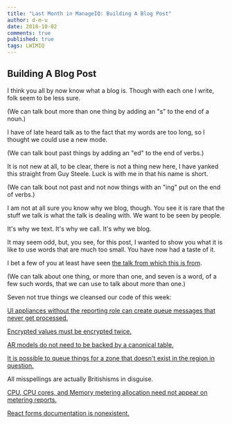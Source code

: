 ```yaml
---
title: "Last Month in ManageIQ: Building A Blog Post"
author: d-m-u
date: 2018-10-02
comments: true
published: true
tags: LWIMIQ
---
```


## Building A Blog Post

I think you all by now know what a blog is. Though with each one I write, folk seem to be less sure. 

(We can talk bout more than one thing by adding an "s" to the end of a noun.)

I have of late heard talk as to the fact that my words are too long, so I thought we could use a new mode.

(We can talk bout past things by adding an "ed" to the end of verbs.)

It is not new at all, to be clear, there is not a thing new here, I have yanked this straight from Guy Steele. Luck is with me in that his name is short. 

(We can talk bout not past and not now things with an "ing" put on the end of verbs.)

I am not at all sure you know why we blog, though. You see it is rare that the stuff we talk is what the talk is dealing with. We want to be seen by people. 

It's why we text. It's why we call. It's why we blog.  

It may seem odd, but, you see, for this post, I wanted to show you what it is like to use words that are much too small. You have now had a taste of it.

I bet a few of you at least have seen [the talk from which this is from](http://www.cs.virginia.edu/~evans/cs655/readings/steele.pdf).

(We can talk about one thing, or more than one, and seven is a word, of a few such words, that we can use to talk about more than one.)


Seven not true things we cleansed our code of this week: 

[UI appliances without the reporting role can create queue messages that never get processed.](https://github.com/ManageIQ/manageiq/pull/18041)

[Encrypted values must be encrypted twice.](https://github.com/ManageIQ/manageiq/pull/18031)

[AR models do not need to be backed by a canonical table.](https://github.com/ManageIQ/manageiq/pull/18003)

[It is possible to queue things for a zone that doesn't exist in the region in question.](https://github.com/ManageIQ/manageiq/pull/17987)

All misspellings are actually Britishisms in disguise. 

[CPU, CPU cores, and Memory metering allocation need not appear on metering reports.](https://github.com/ManageIQ/manageiq/pull/17938)

[React forms documentation is nonexistent.](https://github.com/ManageIQ/guides/pull/328)
